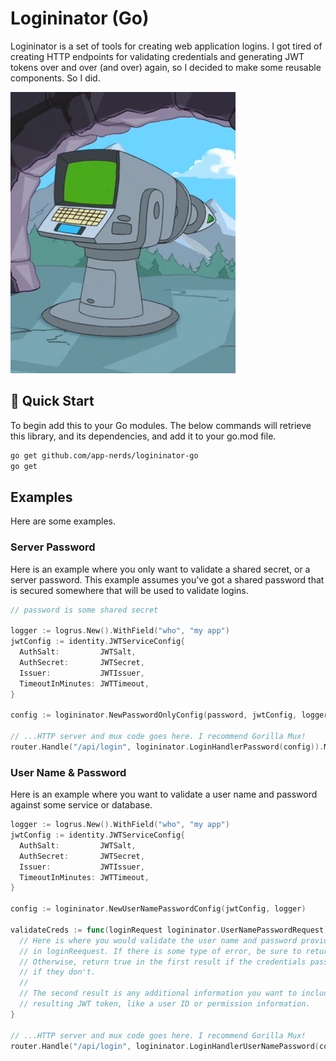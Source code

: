 # Logininator (Go)

Logininator is a set of tools for creating web application logins. I got tired of creating HTTP endpoints for validating credentials and generating JWT tokens over and over (and over) again, so I decided to make some reusable components. So I did.

![The Destruct-inator Ray](logininator.jpg)

## 🚀 Quick Start

To begin add this to your Go modules. The below commands will retrieve this library, and its dependencies, and add it to your go.mod file.

```bash
go get github.com/app-nerds/logininator-go
go get
```

## Examples

Here are some examples.

### Server Password

Here is an example where you only want to validate a shared secret, or a server password. This example assumes you've got a shared password that is secured somewhere that will be used to validate logins.

```go
// password is some shared secret

logger := logrus.New().WithField("who", "my app")
jwtConfig := identity.JWTServiceConfig{
  AuthSalt:         JWTSalt,
  AuthSecret:       JWTSecret,
  Issuer:           JWTIssuer,
  TimeoutInMinutes: JWTTimeout,
}

config := logininator.NewPasswordOnlyConfig(password, jwtConfig, logger)

// ...HTTP server and mux code goes here. I recommend Gorilla Mux!
router.Handle("/api/login", logininator.LoginHandlerPassword(config)).Methods(http.MethodPost, http.MethodOptions)
```

### User Name & Password

Here is an example where you want to validate a user name and password against some service or database. 

```go
logger := logrus.New().WithField("who", "my app")
jwtConfig := identity.JWTServiceConfig{
  AuthSalt:         JWTSalt,
  AuthSecret:       JWTSecret,
  Issuer:           JWTIssuer,
  TimeoutInMinutes: JWTTimeout,
}

config := logininator.NewUserNamePasswordConfig(jwtConfig, logger)

validateCreds := func(loginRequest logininator.UserNamePasswordRequest) (bool, map[string]interface{}, error) {
  // Here is where you would validate the user name and password provided in
  // in loginReequest. If there is some type of error, be sure to return that.
  // Otherwise, return true in the first result if the credentials pass, or false
  // if they don't. 
  //
  // The second result is any additional information you want to include in the
  // resulting JWT token, like a user ID or permission information.
}

// ...HTTP server and mux code goes here. I recommend Gorilla Mux!
router.Handle("/api/login", logininator.LoginHandlerUserNamePassword(config, validateCreds)).Methods(http.MethodPost, http.MethodOptions)
```

